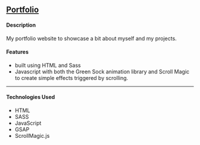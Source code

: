 ## [Portfolio](https://khriskempis.github.io/portfolio/)

#### Description

My portfolio website to showcase a bit about myself and my projects.

#### Features

-	built using HTML and Sass 
-	Javascript with both the Green Sock animation library and Scroll Magic to create simple effects triggered by scrolling.

----

#### Technologies Used 

- HTML
- SASS
- JavaScript
- GSAP
- ScrollMagic.js